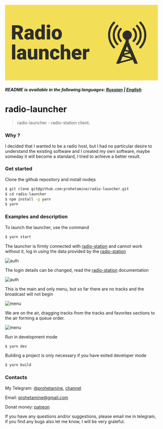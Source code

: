 ![logo](https://github.com/prohetamine/radio-launcher/blob/main/media/logo.png)

##### README is available in the following languages: [Russian](https://github.com/prohetamine/readme-styled/blob/main/README/russian.md) | [English](https://github.com/prohetamine/readme-styled/blob/main/README.md)


# radio-launcher

> radio-launcher - radio-station client.

### Why ?
I decided that I wanted to be a radio host, but I had no particular desire to understand the existing software and I created my own software, maybe someday it will become a standard, I tried to achieve a better result.

### Get started

Clone the github repository and install nodejs

```sh
$ git clone git@github.com:prohetamine/radio-launcher.git
$ cd radio-launcher
$ npm install -g yarn
$ yarn
```

### Examples and description

To launch the launcher, use the command

```sh
$ yarn start
```

The launcher is firmly connected with [radio-station](https://github.com/prohetamine/radio-station) and cannot work without it, log in using the data provided by the [radio-station](https://github.com/prohetamine/radio-station)

![auth](https://github.com/prohetamine/radio-launcher/blob/main/media/0.png)

The login details can be changed, read the [radio-station](https://github.com/prohetamine/radio-station) documentation

![auth](https://github.com/prohetamine/radio-launcher/blob/main/media/1.png)

This is the main and only menu, but so far there are no tracks and the broadcast will not begin

![menu](https://github.com/prohetamine/radio-launcher/blob/main/media/2.png)

We are on the air, dragging tracks from the tracks and favorites sections to the air forming a queue order.

![menu](https://github.com/prohetamine/radio-launcher/blob/main/media/3.png)

Run in development mode

```sh
$ yarn dev
```

Building a project is only necessary if you have exited developer mode

```sh
$ yarn build
```

### Contacts

My Telegram: [@prohetamine](https://t.me/prohetamine), [channel](https://t.me/prohetamines)

Email: prohetamine@gmail.com

Donat money: [patreon](https://www.patreon.com/prohetamine)

If you have any questions and/or suggestions, please email me in telegram, if you find any bugs also let me know, I will be very grateful.
